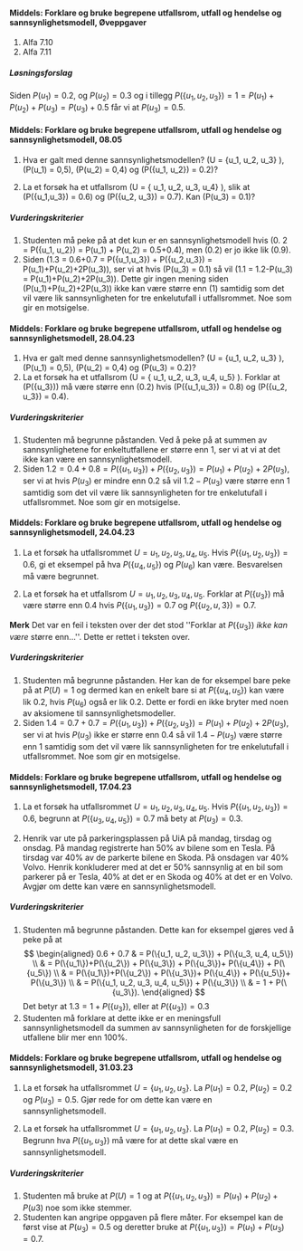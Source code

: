 #### Middels: Forklare og bruke begrepene utfallsrom, utfall og hendelse og sannsynlighetsmodell,  Øveppgaver

1. Alfa 7.10
2. Alfa 7.11

##### Løsningsforslag

Siden $P\left( u_{1} \right) = 0.2$, og $P\left( u_{2} \right) = 0.3$ og
i tillegg
$P(\left\{ u_{1},u_{2},u_{3}\} \right) = 1 = P\left( u_{1} \right) + P\left( u_{2} \right) + P\left( u_{3} \right) = P(u_{3})+0.5$
får vi at $P\left( u_{3} \right) = 0.5$.

#### Middels: Forklare og bruke begrepene utfallsrom, utfall og hendelse og sannsynlighetsmodell,  08.05

1. Hva er galt med denne sannsynlighetsmodellen? \(U = \{u_1, u_2, u_3\} \), \(P(u_1) = 0,5\), \(P(u_2) = 0,4\) og \(P(\{u_1, u_2\}) = 0.2\)?

2. La et forsøk ha et utfallsrom \(U = { u_1, u_2, u_3, u_4} \), slik at \(P(\{u_1,u_3\}) = 0.6\) og \(P(\{u_2, u_3\}) = 0.7\). Kan \(P(u_3) =  0.1\)?

##### Vurderingskriterier

1. Studenten må peke på at det kun er en sannsynlighetsmodell hvis \(0. 2 = P(\{u_1, u_2\}) = P(u_1) + P(u_2) = 0.5+0.4\), men \(0.2\) er jo ikke lik \(0.9\).
2. Siden \(1.3 = 0.6+0.7 = P(\{u_1,u_3\}) + P(\{u_2,u_3\}) = P(u_1)+P(u_2)+2P(u_3)\), ser vi at hvis \(P(u_3) = 0.1\) så vil \(1.1 = 1.2-P(u_3) = P(u_1)+P(u_2)+2P(u_3)\). Dette gir ingen mening siden \(P(u_1)+P(u_2)+2P(u_3)\) ikke kan være større enn \(1\) samtidig som det vil være lik sannsynligheten for tre enkelutufall i utfallsrommet. Noe som gir en motsigelse.

#### Middels: Forklare og bruke begrepene utfallsrom, utfall og hendelse og sannsynlighetsmodell,  28.04.23

1. Hva er galt med denne sannsynlighetsmodellen? \(U = \{u_1, u_2, u_3\} \), \(P(u_1) = 0,5\), \(P(u_2) = 0,4\) og \(P(u_3) = 0.2\)?
2. La et forsøk ha et utfallsrom \(U = { u_1, u_2, u_3, u_4, u_5} \). Forklar at \(P(\{u_3\})\) må være større enn \(0.2\) hvis \(P(\{u_1,u_3\}) = 0.8\) og \(P(\{u_2, u_3\}) = 0.4\).  

##### Vurderingskriterier

1. Studenten må begrunne påstanden. Ved å peke på at summen av sannsynlighetene for enkeltutfallene er større enn $1$, ser vi at vi at det ikke kan være en sannsynlighetsmodell.
2. Siden $1.2 = 0.4+0.8 = P(\{u_1,u_3\}) + P(\{u_2,u_3\}) = P(u_1)+P(u_2)+2P(u_3)$, ser vi at hvis $P(u_3)$ er mindre enn $0.2$ så vil $1.2-P(u_3)$ være større enn $1$ samtidig som det vil være lik sannsynligheten for tre enkelutufall i utfallsrommet. Noe som gir en motsigelse.

#### Middels: Forklare og bruke begrepene utfallsrom, utfall og hendelse og sannsynlighetsmodell,  24.04.23

1. La et forsøk ha utfallsrommet $U = { u_1, u_2, u_3, u_4, u_5}$. Hvis $P(\{u_1, u_2, u_3\}) = 0.6$, gi et eksempel på hva $P(\{u_4, u_5\})$ og $P(u_6)$ kan være. Besvarelsen må være begrunnet.

2. La et forsøk ha et utfallsrom $U = { u_1, u_2, u_3, u_4, u_5}$. Forklar at $P(\{u_3\})$ må være større enn $0.4$ hvis $P(\{u_1,u_3\}) = 0.7$ og $P(\{u_2, u,3\}) = 0.7$.  

**Merk** Det var en feil i teksten over der det stod ''Forklar at $P(\{u_3\})$ *ikke kan være* større enn...''. Dette er rettet i teksten over.

##### Vurderingskriterier

1. Studenten må begrunne påstanden. Her kan de for eksempel bare peke på at $P(U) = 1$ og dermed kan en enkelt bare si at $P(\{u_4, u_5\})$ kan være lik $0.2$, hvis $P(u_6)$ også er lik $0.2$. Dette er fordi en ikke bryter med noen av aksiomene til sannsynlighetsmodeller.
2. Siden $1.4 = 0.7+0.7 = P(\{u_1,u_3\}) + P(\{u_2,u_3\}) = P(u_1)+P(u_2)+2P(u_3)$, ser vi at hvis $P(u_3)$ ikke er større enn $0.4$ så vil $1.4-P(u_3)$ være større enn $1$ samtidig som det vil være lik sannsynligheten for tre enkelutufall i utfallsrommet. Noe som gir en motsigelse.

#### Middels: Forklare og bruke begrepene utfallsrom, utfall og hendelse og sannsynlighetsmodell,  17.04.23

1. La et forsøk ha utfallsrommet $U = { u_1, u_2, u_3, u_4, u_5}$. Hvis $P(\{u_1, u_2, u_3\}) = 0.6$, begrunn at $P(\{u_3, u_4, u_5\}) = 0.7$ må bety at $P(u_3) = 0.3$.

2. Henrik var ute på parkeringsplassen på UiA på mandag, tirsdag og onsdag. På mandag registrerte han $50\%$ av bilene som en Tesla. På tirsdag var $40\%$ av de parkerte bilene en Skoda. På onsdagen var $40\%$ Volvo. Henrik konkluderer med at det er $50\%$ sannsynlig at en bil som parkerer på er Tesla, $40\%$ at det er en Skoda og $40\%$ at det er en Volvo. Avgjør om dette kan være en sannsynlighetsmodell.

##### Vurderingskriterier

1. Studenten må begrunne påstanden. Dette kan for eksempel gjøres ved å peke på at
$$
\begin{aligned}
0.6 + 0.7
& = P(\{u_1, u_2, u_3\}) + P(\{u_3, u_4, u_5\})
\\
& = P(\{u_1\})+P(\{u_2\}) + P(\{u_3\}) + P(\{u_3\})+ P(\{u_4\}) + P(\{u_5\})
\\
& = P(\{u_1\})+P(\{u_2\}) + P(\{u_3\})+ P(\{u_4\}) + P(\{u_5\})+ P(\{u_3\})
\\
& =
P(\{u_1, u_2, u_3, u_4, u_5\}) + P(\{u_3\})
\\
& = 1 + P(\{u_3\}).
\end{aligned}
$$
Det betyr at $1.3 = 1 + P(\{u_3\})$, eller at $P(\{u_3\}) = 0.3$
2. Studenten må forklare at dette ikke er en meningsfull sannsynlighetsmodell da summen av sannsynligheten for de forskjellige utfallene blir mer enn $100\%$.


#### Middels: Forklare og bruke begrepene utfallsrom, utfall og hendelse og sannsynlighetsmodell,  31.03.23

1. La et forsøk ha utfallsrommet $U = \{ u_1, u_2, u_3\}$. La $P(u_1) = 0.2$, $P(u_2) = 0.2$ og $P(u_3) = 0.5$. Gjør rede for om dette kan være en sannsynlighetsmodell.

2. La et forsøk ha utfallsrommet $U = \{ u_1, u_2, u_3\}$. La $P(u_1) = 0.2$, $P(u_2) = 0.3$. Begrunn hva $P(\{u_1, u_3\})$ må være for at dette skal være en sannsynlighetsmodell.

##### Vurderingskriterier

1. Studenten må bruke at $P(U) = 1$ og at $P(\{u_1,u_2,u_3\})= P(u_1)+P(u_2)+P(u3)$ noe som ikke stemmer.
2. Studenten kan angripe oppgaven på flere måter. For eksempel kan de først vise at $P(u_3) = 0.5$ og deretter bruke at $P(\{u_1,u_3\}) = P(u_1)+P(u_3) = 0.7$.


